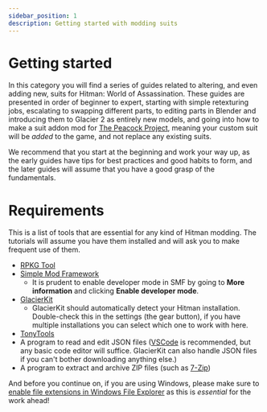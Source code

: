 ```yaml
---
sidebar_position: 1
description: Getting started with modding suits
---
```


# Getting started

In this category you will find a series of guides related to altering, and even adding new, suits for Hitman: World of Assassination. These guides are presented in order of beginner to expert, starting with simple retexturing jobs, escalating to swapping different parts, to editing parts in Blender and introducing them to Glacier 2 as entirely new models, and going into how to make a suit addon mod for [The Peacock Project](https://thepeacockproject.org/), meaning your custom suit will be _added_ to the game, and not replace any existing suits.

We recommend that you start at the beginning and work your way up, as the early guides have tips for best practices and good habits to form, and the later guides will assume that you have a good grasp of the fundamentals.

# Requirements

This is a list of tools that are essential for any kind of Hitman modding. The tutorials will assume you have them installed and will ask you to make frequent use of them.

-   [RPKG Tool](/docs/modding/hitman/tools/rpkg/information.md)
-   [Simple Mod Framework](https://github.com/atampy25/simple-mod-framework/releases/latest)
    -   It is prudent to enable developer mode in SMF by going to **More information** and clicking **Enable developer mode**.
-   [GlacierKit](https://github.com/atampy25/glacierkit/releases/latest)
    -   GlacierKit should automatically detect your Hitman installation. Double-check this in the settings (the gear button), if you have multiple installations you can select which one to work with here.
-   [TonyTools](https://github.com/AnthonyFuller/TonyTools/releases/latest)
-   A program to read and edit JSON files ([VSCode](https://code.visualstudio.com/Download) is recommended, but any basic code editor will suffice. GlacierKit can also handle JSON files if you can't bother downloading anything else.)
-   A program to extract and archive ZIP files (such as [7-Zip](https://www.7-zip.org/))

And before you continue on, if you are using Windows, please make sure to [enable file extensions in Windows File Explorer](https://www.google.com/search?q=windows%20file%20explorer%20show%20file%20extensions) as this is *essential* for the work ahead!